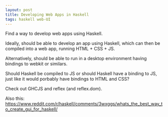 ```yaml
---
layout: post
title: Developing Web Apps in Haskell
tags: haskell web-UI
---
```

Find a way to develop web apps using Haskell.

Ideally, should be able to develop an app using Haskell, which can then be
compiled into a web app, running HTML + CSS + JS.

Alternatively, should be able to run in a desktop environment having bindings
to webkit or similars.

Should Haskell be compiled to JS or should Haskell have a binding to JS, just
like it would porbably have bindings to HTML and CSS?

Check out GHCJS and reflex (and reflex.dom).

Also this: https://www.reddit.com/r/haskell/comments/3wxggs/whats_the_best_way_to_create_gui_for_haskell/

